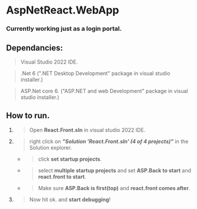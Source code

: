  # AspNetReact.WebApp

### Currently working just as a login portal.

## Dependancies:

>Visual Studio 2022 IDE.

>.Net 6 (".NET Desktop Development" package in visual studio installer.)

>ASP.Net core 6. ("ASP.NET and web Development" package in visual studio installer.)


## How to run.
1. >Open **React.Front.sln** in visual studio 2022 IDE.

2. >right click on ***"Solution 'React.Front.sln' (4 of 4 projects)"*** in the Solution explorer.

    - >click **set startup projects**. 

    - >select **multiple startup projects** and set **ASP.Back to start** and **react.front to start**.

    - >Make sure **ASP.Back is first(top)** and **react.front comes after**. 

3. >Now hit ok. and ****start debugging****! 


